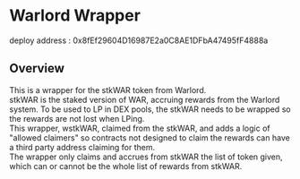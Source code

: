 # Warlord Wrapper

deploy address : 0x8fEf29604D16987E2a0C8AE1DFbA47495fF4888a

## Overview

This is a wrapper for the stkWAR token from Warlord.  
stkWAR is the staked version of WAR, accruing rewards from the Warlord system. To be used to LP in DEX pools,
the stkWAR needs to be wrapped so the rewards are not lost when LPing.  
This wrapper, wstkWAR, claimed from the stkWAR, and adds a logic of "allowed claimers" so contracts not designed to claim
the rewards can have a third party address claiming for them.  
The wrapper only claims and accrues from stkWAR the list of token given, which can or cannot be the whole list of rewards from stkWAR.  